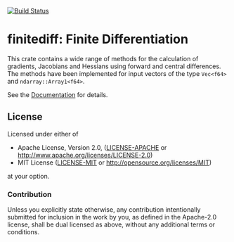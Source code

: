 [![Build Status](https://travis-ci.org/argmin-rs/finitediff.svg?branch=master)](https://travis-ci.org/argmin-rs/finitediff)

# finitediff: Finite Differentiation

This crate contains a wide range of methods for the calculation of gradients, Jacobians and Hessians using forward and central differences.
The methods have been implemented for input vectors of the type `Vec<f64>` and `ndarray::Array1<f64>`.

See the [Documentation](https://argmin-rs.github.io/finitediff/finitediff/) for details.

## License

Licensed under either of

  * Apache License, Version 2.0, ([LICENSE-APACHE](LICENSE-APACHE) or http://www.apache.org/licenses/LICENSE-2.0)
  * MIT License ([LICENSE-MIT](LICENSE-MIT) or http://opensource.org/licenses/MIT)

at your option.

### Contribution

Unless you explicitly state otherwise, any contribution intentionally submitted for inclusion in the work by you, as defined in the Apache-2.0 license, shall be dual licensed as above, without any additional terms or conditions.
